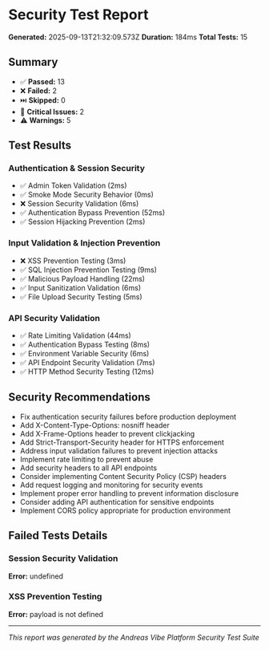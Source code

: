 
# Security Test Report

**Generated:** 2025-09-13T21:32:09.573Z
**Duration:** 184ms
**Total Tests:** 15

## Summary

- ✅ **Passed:** 13
- ❌ **Failed:** 2
- ⏭️ **Skipped:** 0
- 🚨 **Critical Issues:** 2
- ⚠️ **Warnings:** 5

## Test Results

### Authentication & Session Security
- ✅ Admin Token Validation (2ms)
- ✅ Smoke Mode Security Behavior (0ms)
- ❌ Session Security Validation (6ms)
- ✅ Authentication Bypass Prevention (52ms)
- ✅ Session Hijacking Prevention (2ms)

### Input Validation & Injection Prevention
- ❌ XSS Prevention Testing (3ms)
- ✅ SQL Injection Prevention Testing (9ms)
- ✅ Malicious Payload Handling (22ms)
- ✅ Input Sanitization Validation (6ms)
- ✅ File Upload Security Testing (5ms)

### API Security Validation
- ✅ Rate Limiting Validation (44ms)
- ✅ Authentication Bypass Testing (8ms)
- ✅ Environment Variable Security (6ms)
- ✅ API Endpoint Security Validation (7ms)
- ✅ HTTP Method Security Testing (12ms)

## Security Recommendations

- Fix authentication security failures before production deployment
- Add X-Content-Type-Options: nosniff header
- Add X-Frame-Options header to prevent clickjacking
- Add Strict-Transport-Security header for HTTPS enforcement
- Address input validation failures to prevent injection attacks
- Implement rate limiting to prevent abuse
- Add security headers to all API endpoints
- Consider implementing Content Security Policy (CSP) headers
- Add request logging and monitoring for security events
- Implement proper error handling to prevent information disclosure
- Consider adding API authentication for sensitive endpoints
- Implement CORS policy appropriate for production environment

## Failed Tests Details

### Session Security Validation
**Error:** undefined

### XSS Prevention Testing
**Error:** payload is not defined


---
*This report was generated by the Andreas Vibe Platform Security Test Suite*
